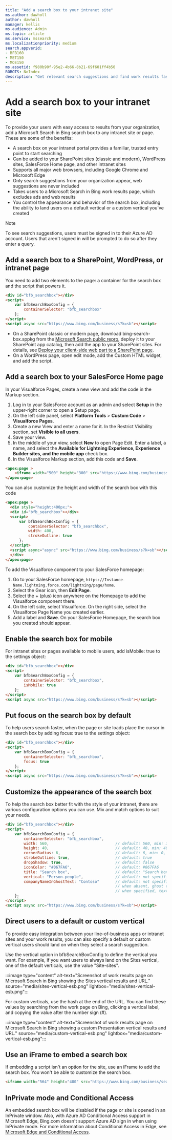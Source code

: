 ```yaml
---
title: "Add a search box to your intranet site"
ms.author: dawholl
author: dawholl
manager: kellis
ms.audience: Admin
ms.topic: article
ms.service: mssearch
ms.localizationpriority: medium
search.appverid:
- BFB160
- MET150
- MOE150
ms.assetid: f980b90f-95e2-4b66-8b21-69f601ff4b50
ROBOTS: NoIndex
description: "Get relevant search suggestions and find work results faster by adding a Microsoft Search search box to your intranet site or page."
---
```


# Add a search box to your intranet site

To provide your users with easy access to results from your organization, add a Microsoft Search in Bing search box to any intranet site or page. These are some of the benefits:

- A search box on your intranet portal provides a familiar, trusted entry point to start searching
- Can be added to your SharePoint sites (classic and modern), WordPress sites, SalesForce Home page, and other intranet sites
- Supports all major web browsers, including Google Chrome and Microsoft Edge
- Only search suggestions from your organization appear, web suggestions are never included
- Takes users to a Microsoft Search in Bing work results page, which excludes ads and web results
- You control the appearance and behavior of the search box, including the ability to land users on a default vertical or a custom vertical you've created

> [!NOTE]
>To see search suggestions, users must be signed in to their Azure AD account. Users that aren't signed in will be prompted to do so after they enter a query.
  
## Add a search box to a SharePoint, WordPress, or intranet page

You need to add two elements to the page: a container for the search box and the script that powers it.
  
```html
<div id="bfb_searchbox"></div>
<script>
    var bfbSearchBoxConfig = {
        containerSelector: "bfb_searchbox"
    };
</script>
<script async src="https://www.bing.com/business/s?k=sb"></script>
```

- On a SharePoint classic or modern page, download bing-search-box.sppkg from the [Microsoft Search public repro](https://github.com/microsoft-search/bing-search-box/releases/tag/v1), deploy it to your SharePoint app catalog, then add the app to your SharePoint sites. For details, see [Deploy your client-side web part to a SharePoint page](/sharepoint/dev/spfx/web-parts/get-started/serve-your-web-part-in-a-sharepoint-page#deploy-the-helloworld-package-to-app-catalog).
- On a WordPress page, open edit mode, add the Custom HTML widget, and add the script.

## Add a search box to your SalesForce Home page

In your Visualforce Pages, create a new view and add the code in the Markup section.

1. Log in to your SalesForce account as an admin and select **Setup** in the upper-right corner to open a Setup page.
1. On the left side panel, select **Platform Tools** > **Custom Code** > **Visualforce Pages**.
1. Create a new View and enter a name for it. In the Restrict Visibility section, set **Visible to all users**.
1. Save your view.
1. In the middle of your view, select **New** to open Page Edit. Enter a label, a name, and select the **Available for Lightning Experience, Experience Builder sites, and the mobile app** check box.
1. In the Visualforce Markup section, add this code and **Save**.

```html
<apex:page >
    <iframe width="500" height="300" src="https://www.bing.com/business/searchbox"></iframe>
</apex:page>
```

You can also customize the height and width of the search box with this code

```html
<apex:page >
  <div style="height:400px;">
  <div id="bfb_searchbox"></div>
  <script>
      var bfbSearchBoxConfig = {
          containerSelector: "bfb_searchbox",
          width: 400,
          strokeOutline: true
      };
  </script>
  <script async="async" src="https://www.bing.com/business/s?k=sb"></script>
  </div>
</apex:page>
```

To add the Visualforce component to your SalesForce homepage:
1. Go to your SalesForce homepage, `https://Instance-Name.lightning.force.com/lightning/page/home`.
1. Select the Gear icon, then **Edit Page**.
1. Select the + (plus) icon anywhere on the Homepage to add the Visualforce component there.
1. On the left side, select Visualforce. On the right side, select the Visualforce Page Name you created earlier.
1. Add a label and **Save**.
On your SalesForce Homepage, the search box you created should appear.
  
## Enable the search box for mobile

For intranet sites or pages available to mobile users, add isMobile: true to the settings object:
  
```html
<div id="bfb_searchbox"></div>
<script>
    var bfbSearchBoxConfig = {
        containerSelector: "bfb_searchbox", 
        isMobile: true
    };
</script>
<script async src="https://www.bing.com/business/s?k=sb"></script>
```

## Put focus on the search box by default

To help users search faster, when the page or site loads place the cursor in the search box by adding focus: true to the settings object:
  
```html
<div id="bfb_searchbox"></div>
<script>
    var bfbSearchBoxConfig = {
        containerSelector: "bfb_searchbox",
        focus: true
    };
</script>
<script async src="https://www.bing.com/business/s?k=sb"></script>
```

## Customize the appearance of the search box 

To help the search box better fit with the style of your intranet, there are various configuration options you can use. Mix and match options to suit your needs.

```html
<div id="bfb_searchbox"></div>
<script>
    var bfbSearchBoxConfig = {
        containerSelector: "bfb_searchbox",
        width: 560,                             // default: 560, min: 360, max: 650
        height: 40,                             // default: 40, min: 40, max: 72
        cornerRadius: 6,                        // default: 6, min: 0, max: 25                                   
        strokeOutline: true,                    // default: true
        dropShadow: true,                       // default: false
        iconColor: "#067FA6",                   // default: #067FA6
        title: "Search box",                    // default: "Search box"
        vertical: "Person-people",              // default: not specified, search box directs to the All vertical on the WORK results page
        companyNameInGhostText: "Contoso"       // default: not specified
                                                // when absent, ghost text will be "Search work"
                                                // when specified, text will be "Search <companyNameInGhostText>"
    };
</script>
<script async src="https://www.bing.com/business/s?k=sb"></script>
```

## Direct users to a default or custom vertical

To provide easy integration between your line-of-business apps or intranet sites and your work results, you can also specify a default or custom vertical users should land on when they select a search suggestion.

Use the vertical option in bfbSearchBoxConfig to define the vertical you want. For example, if you want users to always land on the Sites vertical, one of the default verticals, use the value "Site-sites".

:::image type="content" alt-text="Screenshot of work results page on Microsoft Search in Bing showing the Sites vertical results and URL." source="media/sites-vertical-esb.png" lightbox="media/sites-vertical-esb.png":::

For custom verticals, use the hash at the end of the URL. You can find these values by searching from the work page on Bing, clicking a vertical label, and copying the value after the number sign (#).

:::image type="content" alt-text="Screenshot of work results page on Microsoft Search in Bing showing a custom Presentation vertical results and URL." source="media/custom-vertical-esb.png" lightbox="media/custom-vertical-esb.png":::

## Use an iFrame to embed a search box

If embedding a script isn't an option for the site, use an iFrame to add the search box. You won't be able to customize the search box.
  
```html
<iframe width="564" height="400" src="https://www.bing.com/business/searchbox"></iframe>
```

## InPrivate mode and Conditional Access

An embedded search box will be disabled if the page or site is opened in an InPrivate window. Also, with Azure AD Conditional Access support in Microsoft Edge, Bing.com doesn't support Azure AD sign in when using InPrivate mode. For more information about Conditional Access in Edge, see [Microsoft Edge and Conditional Access](/deployedge/ms-edge-security-conditional-access#accessing-conditional-access-protected-resources-in-microsoft-edge).
